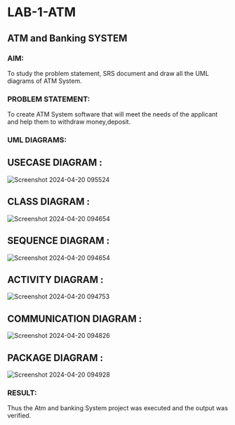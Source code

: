 # LAB-1-ATM
## ATM and Banking SYSTEM
### AIM: 
To study the problem statement, SRS document and draw all the UML diagrams of ATM
System.
### PROBLEM STATEMENT:
To create ATM System software that will meet the needs of the applicant and help them
to withdraw money,deposit.
### UML DIAGRAMS:
## USECASE DIAGRAM :
![Screenshot 2024-04-20 095524](https://github.com/23003324/LAB-1-ATM/assets/140035234/f0426bb4-fc6a-4f64-8741-14ecacaecec5)

## CLASS DIAGRAM :
![Screenshot 2024-04-20 094654](https://github.com/23003324/LAB-1-ATM/assets/140035234/4acb46c1-8eeb-4688-8d38-5b2916387c5a)
## SEQUENCE DIAGRAM :
![Screenshot 2024-04-20 094654](https://github.com/23003324/LAB-1-ATM/assets/140035234/f90788fa-5cbb-415c-aaf8-76493aad9555)
## ACTIVITY DIAGRAM :
![Screenshot 2024-04-20 094753](https://github.com/23003324/LAB-1-ATM/assets/140035234/1fd40bd8-3f1a-4c30-82fd-ac08f406aa18)
## COMMUNICATION DIAGRAM :
![Screenshot 2024-04-20 094826](https://github.com/23003324/LAB-1-ATM/assets/140035234/7c5b4136-294e-4b97-a6f8-07d590c22538)
## PACKAGE DIAGRAM :
![Screenshot 2024-04-20 094928](https://github.com/23003324/LAB-1-ATM/assets/140035234/078f0151-6624-4e97-a192-f86e2292f602)

### RESULT: 
Thus the Atm and banking System project was executed and the output was verified.

